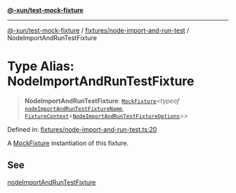 [**@-xun/test-mock-fixture**](../../../README.md)

***

[@-xun/test-mock-fixture](../../../README.md) / [fixtures/node-import-and-run-test](../README.md) / NodeImportAndRunTestFixture

# Type Alias: NodeImportAndRunTestFixture

> **NodeImportAndRunTestFixture**: [`MockFixture`](../../../types/fixtures/type-aliases/MockFixture.md)\<*typeof* [`nodeImportAndRunTestFixtureName`](../variables/nodeImportAndRunTestFixtureName.md), [`FixtureContext`](../../../types/fixtures/type-aliases/FixtureContext.md)\<[`NodeImportAndRunTestFixtureOptions`](NodeImportAndRunTestFixtureOptions.md)\>\>

Defined in: [fixtures/node-import-and-run-test.ts:20](https://github.com/Xunnamius/test-utils/blob/5def0ad49a4eadefc61d6daed0a34b59fa75efb7/packages/test-mock-fixture/src/fixtures/node-import-and-run-test.ts#L20)

A [MockFixture](../../../types/fixtures/type-aliases/MockFixture.md) instantiation of this fixture.

## See

[nodeImportAndRunTestFixture](../functions/nodeImportAndRunTestFixture.md)
